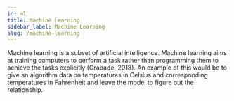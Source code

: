```yaml
---
id: ml
title: Machine Learning
sidebar_label: Machine Learning
slug: /machine-learning
---
```


Machine learning is a subset of artificial intelligence. Machine learning aims at training computers to perform a task rather than programming them to achieve the tasks explicitly (Grabade, 2018). An example of this would be to give an algorithm data on temperatures in Celsius and corresponding temperatures in Fahrenheit and leave the model to figure out the relationship.
